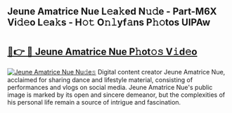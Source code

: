## Jeune Amatrice Nue L𝚎a𝚔ed N𝚞𝚍e - Part-M6X Vi𝚍𝚎o L𝚎a𝚔s - H𝚘𝚝 O𝚗𝚕yf𝚊ns P𝚑𝚘tos UIPAw

# <h2><a href="http://kfeuke.oniu.top/?m=Jeune+Amatrice+Nue">🔗👉 🔴 Jeune Amatrice Nue P𝚑ot𝚘𝚜 V𝚒d𝚎o</a></h2>

[![Jeune Amatrice Nue Nu𝚍e𝚜](https://i.imgur.com/0qMVB7G.gif)](http://kfeuke.oniu.top/?m=Jeune+Amatrice+Nue)
Digital content creator Jeune Amatrice Nue, acclaimed for sharing dance and lifestyle material, consisting of performances and vlogs on social media. Jeune Amatrice Nue's public image is marked by its open and sincere demeanor, but the complexities of his personal life remain a source of intrigue and fascination.  
